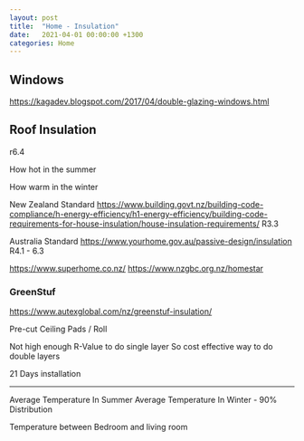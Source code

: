 ```yaml
---
layout: post
title:  "Home - Insulation"
date:   2021-04-01 00:00:00 +1300
categories: Home
---
```


## Windows

https://kagadev.blogspot.com/2017/04/double-glazing-windows.html

## Roof Insulation

r6.4

How hot in the summer 

How warm in the winter

New Zealand Standard
https://www.building.govt.nz/building-code-compliance/h-energy-efficiency/h1-energy-efficiency/building-code-requirements-for-house-insulation/house-insulation-requirements/
R3.3

Australia Standard 
https://www.yourhome.gov.au/passive-design/insulation
R4.1 - 6.3


https://www.superhome.co.nz/
https://www.nzgbc.org.nz/homestar

### GreenStuf

https://www.autexglobal.com/nz/greenstuf-insulation/

Pre-cut Ceiling Pads / Roll

Not high enough R-Value to do single layer
So cost effective way to do double layers

21 Days installation 


----

Average Temperature In Summer
Average Temperature In Winter
    - 90% Distribution

Temperature between Bedroom and living room
 
